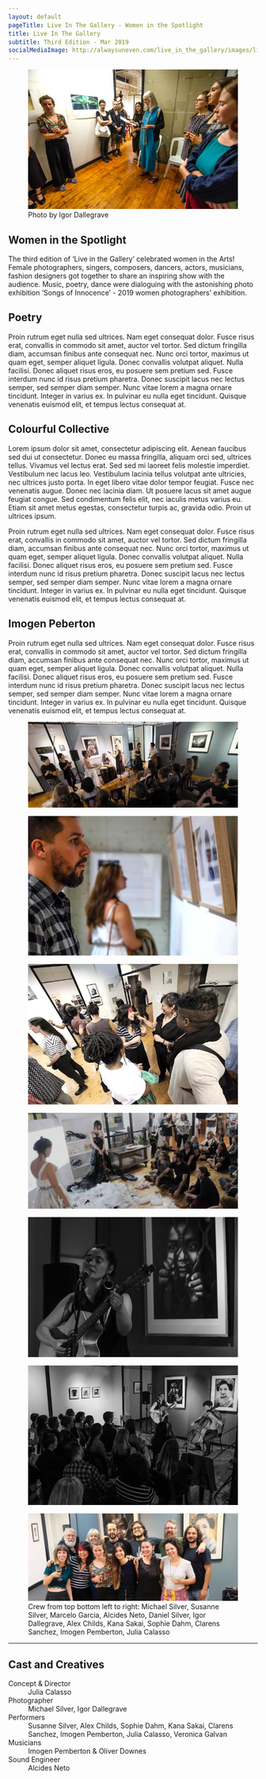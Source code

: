 ```yaml
---
layout: default
pageTitle: Live In The Gallery - Women in the Spotlight
title: Live In The Gallery
subtitle: Third Edition - Mar 2019
socialMediaImage: http://alwaysuneven.com/live_in_the_gallery/images/live_in_the_gallery_3_edition.jpg
---
```


<figure class="figure float-right ml-3 mb-3">
<img class="img-fluid " src="images/live_in_the_gallery_poetry_side.jpg" alt="Susanne reading poetry"/>
  <figcaption class="figure-caption mt-1">Photo by Igor Dallegrave</figcaption>
</figure>


## Women in the Spotlight

The third edition of ‘Live in the Gallery’ celebrated women in the Arts! 
Female photographers, singers, composers, dancers, actors, musicians, fashion designers got together to share an inspiring show with the audience. 
Music, poetry, dance were dialoguing with the astonishing photo exhibition ‘Songs of Innocence’ - 2019 women photographers’ exhibition. 

## Poetry

Proin rutrum eget nulla sed ultrices. Nam eget consequat dolor. Fusce risus erat, convallis in commodo sit amet, 
auctor vel tortor. Sed dictum fringilla diam, accumsan finibus ante consequat nec. Nunc orci tortor, maximus ut quam eget, semper aliquet ligula. Donec convallis volutpat aliquet. Nulla facilisi. Donec aliquet risus eros, eu posuere sem pretium sed. Fusce interdum nunc id risus pretium pharetra. Donec suscipit lacus nec lectus semper, sed semper diam semper. Nunc vitae lorem a magna ornare tincidunt. Integer in varius ex. In pulvinar eu nulla eget tincidunt. Quisque venenatis euismod elit, et tempus lectus consequat at.


## Colourful Collective

Lorem ipsum dolor sit amet, consectetur adipiscing elit. Aenean faucibus sed dui ut consectetur. Donec eu massa fringilla, aliquam orci sed, ultrices tellus. Vivamus vel lectus erat. Sed sed mi laoreet felis molestie imperdiet. Vestibulum nec lacus leo. Vestibulum lacinia tellus volutpat ante ultricies, nec ultrices justo porta. In eget libero vitae dolor tempor feugiat. Fusce nec venenatis augue. Donec nec lacinia diam. Ut posuere lacus sit amet augue feugiat congue. Sed condimentum felis elit, nec iaculis metus varius eu. Etiam sit amet metus egestas, consectetur turpis ac, gravida odio. Proin ut ultrices ipsum.

Proin rutrum eget nulla sed ultrices. Nam eget consequat dolor. Fusce risus erat, convallis in commodo sit amet, auctor vel tortor. Sed dictum fringilla diam, accumsan finibus ante consequat nec. Nunc orci tortor, maximus ut quam eget, semper aliquet ligula. Donec convallis volutpat aliquet. Nulla facilisi. Donec aliquet risus eros, eu posuere sem pretium sed. Fusce interdum nunc id risus pretium pharetra. Donec suscipit lacus nec lectus semper, sed semper diam semper. Nunc vitae lorem a magna ornare tincidunt. Integer in varius ex. In pulvinar eu nulla eget tincidunt. Quisque venenatis euismod elit, et tempus lectus consequat at.
 
## Imogen Peberton

Proin rutrum eget nulla sed ultrices. Nam eget consequat dolor. Fusce risus erat, convallis in commodo sit amet, auctor vel tortor. Sed dictum fringilla diam, accumsan finibus ante consequat nec. Nunc orci tortor, maximus ut quam eget, semper aliquet ligula. Donec convallis volutpat aliquet. Nulla facilisi. Donec aliquet risus eros, eu posuere sem pretium sed. Fusce interdum nunc id risus pretium pharetra. Donec suscipit lacus nec lectus semper, sed semper diam semper. Nunc vitae lorem a magna ornare tincidunt. Integer in varius ex. In pulvinar eu nulla eget tincidunt. Quisque venenatis euismod elit, et tempus lectus consequat at.


<div class="row">
  <figure class=" col-lg-12 col-md-12">
      <img class="img-fluid" src="images/live_in_the_gallery_women_thin.jpg">
  </figure>
  <figure class=" col-lg-6 col-md-6">
      <img class="img-fluid" src="images/live_in_the_gallery_crowd_2.jpg">
  </figure>
  <figure class=" col-lg-6 col-md-6">
      <img class="img-fluid" src="images/live_in_the_gallery_crowd_1.jpg">
  </figure>
  <figure class=" col-lg-12 col-md-12">
      <img class="img-fluid" src="images/live_in_the_gallery_colourful_collective.jpg">
  </figure>
  <figure class=" col-lg-6 col-md-6">
      <img class="img-fluid" src="images/live_in_the_gallery_imo.jpg">
  </figure>
  <figure class=" col-lg-6 col-md-6">
      <img class="img-fluid" src="images/live_in_the_gallery_imo_audience.jpg">
  </figure>
  
  <figure class=" col-lg-12 col-md-12">
      <img class="img-fluid" src="images/live_in_the_gallery_crew_thin.jpg">
      <figcaption class="figure-caption mt-1">Crew from top bottom left to right: Michael Silver, Susanne Silver, Marcelo Garcia, Alcides Neto, Daniel Silver, Igor Dallegrave, Alex Childs, Kana Sakai, Sophie Dahm, Clarens Sanchez, Imogen Pemberton, Julia Calasso</figcaption>
  </figure>
</div>


<hr>    
 <h2 class="content-subhead">Cast and Creatives</h2>     

<dl class="row">
  <dt class="col-6">Concept &amp; Director</dt>
  <dd class="col-6">Julia Calasso</dd>

  <dt class="col-6">Photographer</dt>
  <dd class="col-6">Michael Silver, Igor Dallegrave</dd>

  <dt class="col-6">Performers</dt>
  <dd class="col-6">Susanne Silver, Alex Childs, Sophie Dahm, Kana Sakai, Clarens Sanchez, Imogen Pemberton, Julia Calasso, Veronica Galvan</dd>


  <dt class="col-6">Musicians</dt>
  <dd class="col-6">Imogen Pemberton & Oliver Downes</dd>

  <dt class="col-6">Sound Engineer</dt>
  <dd class="col-6">Alcides Neto</dd>

</dl>

